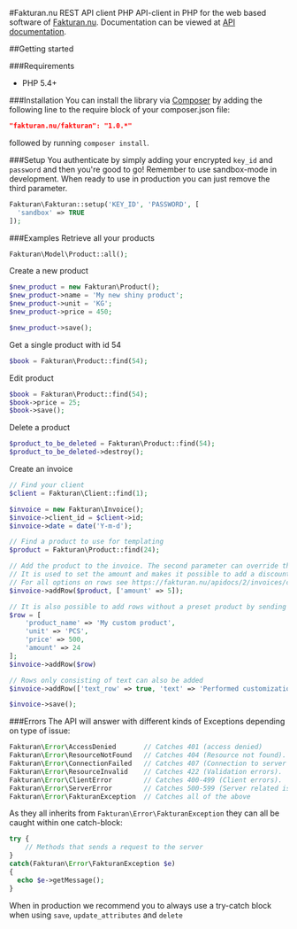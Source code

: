 #Fakturan.nu REST API client PHP
API-client in PHP for the web based software of [Fakturan.nu](https://fakturan.nu). Documentation can be viewed at [API documentation](https://fakturan.nu/apidocs/).

##Getting started

###Requirements
- PHP 5.4+

###Installation
You can install the library via [Composer](http://getcomposer.org) by adding the following line to the require block of your composer.json file:

```json
"fakturan.nu/fakturan": "1.0.*"
```
  
followed by running `composer install`.

###Setup
You authenticate by simply adding your encrypted `key_id` and `password` and then you're good to go! Remember to use sandbox-mode in development. When ready to use in production you can just remove the third parameter.

```php
Fakturan\Fakturan::setup('KEY_ID', 'PASSWORD', [
  'sandbox' => TRUE 
]);
```

###Examples
Retrieve all your products

```php
Fakturan\Model\Product::all();
```
Create a new product

```php
$new_product = new Fakturan\Product();
$new_product->name = 'My new shiny product';
$new_product->unit = 'KG';
$new_product->price = 450;

$new_product->save();
```
  
Get a single product with id 54

```php
$book = Fakturan\Product::find(54);
```
  
Edit product

```php
$book = Fakturan\Product::find(54);
$book->price = 25;
$book->save();
```
  
Delete a product

```php
$product_to_be_deleted = Fakturan\Product::find(54);
$product_to_be_deleted->destroy();
``` 

Create an invoice
```php
// Find your client
$client = Fakturan\Client::find(1);

$invoice = new Fakturan\Invoice();
$invoice->client_id = $client->id;
$invoice->date = date('Y-m-d');

// Find a product to use for templating
$product = Fakturan\Product::find(24);

// Add the product to the invoice. The second parameter can override the default values.
// It is used to set the amount and makes it possible to add a discount.
// For all options on rows see https://fakturan.nu/apidocs/2/invoices/create.html
$invoice->addRow($product, ['amount' => 5]);

// It is also possible to add rows without a preset product by sending an array instead:
$row = [
	'product_name' => 'My custom product',
	'unit' => 'PCS',
	'price' => 500,
	'amount' => 24
];
$invoice->addRow($row)

// Rows only consisting of text can also be added
$invoice->addRow(['text_row' => true, 'text' => 'Performed customizations: purple flames']);

$invoice->save();

```


###Errors
The API will answer with different kinds of Exceptions depending on type of issue:

```php
Fakturan\Error\AccessDenied       // Catches 401 (access denied) 
Fakturan\Error\ResourceNotFound   // Catches 404 (Resource not found). 
Fakturan\Error\ConnectionFailed   // Catches 407 (Connection to server failed).
Fakturan\Error\ResourceInvalid    // Catches 422 (Validation errors).
Fakturan\Error\ClientError        // Catches 400-499 (Client errors).
Fakturan\Error\ServerError        // Catches 500-599 (Server related issues).
Fakturan\Error\FakturanException  // Catches all of the above
```

As they all inherits from `Fakturan\Error\FakturanException` they can all be caught within one catch-block:

```php
try {
	// Methods that sends a request to the server
}
catch(Fakturan\Error\FakturanException $e) 
{
  echo $e->getMessage();
}
```

When in production we recommend you to always use a try-catch block when using `save`, `update_attributes` and `delete`